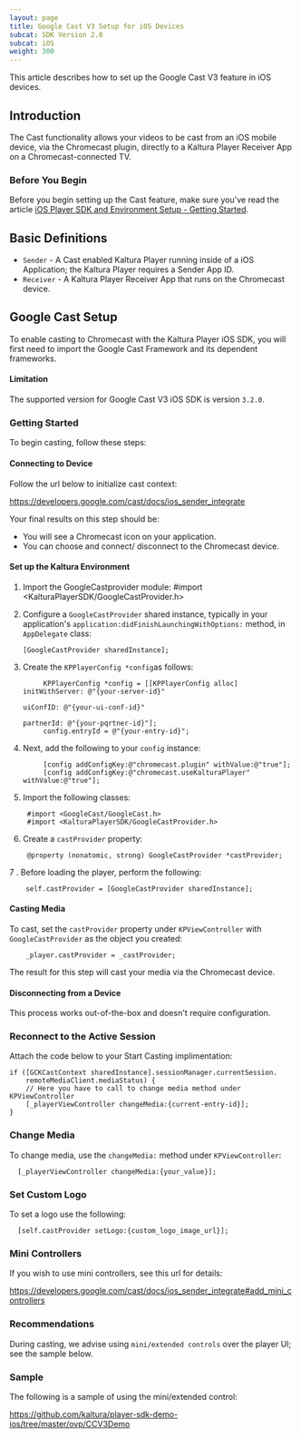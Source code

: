 ```yaml
---
layout: page
title: Google Cast V3 Setup for iOS Devices
subcat: SDK Version 2.0
subcat: iOS
weight: 300
---
```


This article describes how to set up the Google Cast V3 feature in iOS devices.

## Introduction  

The Cast functionality allows your videos to be cast from an iOS mobile device, via the Chromecast plugin, directly to a Kaltura Player Receiver App on a Chromecast-connected TV.

### Before You Begin  

Before you begin setting up the Cast feature, make sure you've read the article [iOS Player SDK and Environment Setup - Getting Started](https://vpaas.kaltura.com/documentation/05_Mobile-Video-Player-SDKs/iOS-Getting-Started.html).

## Basic Definitions

* `Sender` - A Cast enabled Kaltura Player running inside of a iOS Application; the Kaltura Player requires a Sender App ID.
* `Receiver` - A Kaltura Player Receiver App that runs on the Chromecast device. 

## Google Cast Setup  

To enable casting to Chromecast with the Kaltura Player iOS SDK, you will first need to import the Google Cast Framework and its dependent frameworks.

#### Limitation  

The supported version for Google Cast V3 iOS SDK is version `3.2.0`.

### Getting Started  

To begin casting, follow these steps:

#### Connecting to Device

Follow the url below to initialize cast context:

https://developers.google.com/cast/docs/ios_sender_integrate

Your final results on this step should be: 

* You will see a Chromecast icon on your application.
* You can choose and connect/ disconnect to the Chromecast device.

#### Set up the Kaltura Environment 

1. Import the GoogleCastprovider module: 
      #import <KalturaPlayerSDK/GoogleCastProvider.h>
2. Configure a `GoogleCastProvider` shared instance, typically in your application's `application:didFinishLaunchingWithOptions:` method, in `AppDelegate` class:

       [GoogleCastProvider sharedInstance];
       
3. Create the `KPPlayerConfig *config`as follows:
            
            KPPlayerConfig *config = [[KPPlayerConfig alloc] initWithServer: @"{your-server-id}"
                                                                   uiConfID: @"{your-ui-conf-id}"
                                                                  partnerId: @"{your-pqrtner-id}"];
            config.entryId = @"{your-entry-id}";

4. Next, add the following to your `config` instance:

            [config addConfigKey:@"chromecast.plugin" withValue:@"true"];
            [config addConfigKey:@"chromecast.useKalturaPlayer" withValue:@"true"];           

5. Import the following classes:

        #import <GoogleCast/GoogleCast.h>
        #import <KalturaPlayerSDK/GoogleCastProvider.h>

6. Create a `castProvider` property:

        @property (nonatomic, strong) GoogleCastProvider *castProvider;


7 . Before loading the player, perform the following:

        self.castProvider = [GoogleCastProvider sharedInstance]; 


#### Casting Media  

To cast, set the `castProvider` property under `KPViewController` with `GoogleCastProvider` as the object you created:

        _player.castProvider = _castProvider;


The result for this step will cast your media via the Chromecast device.

#### Disconnecting from a Device  

This process works out-of-the-box and doesn't require configuration.

### Reconnect to the Active Session  

Attach the code below to your Start Casting implimentation:

    if ([GCKCastContext sharedInstance].sessionManager.currentSession.
        remoteMediaClient.mediaStatus) {
        // Here you have to call to change media method under KPViewController
        [_playerViewController changeMedia:{current-entry-id}];
    }

### Change Media  

To change media, use the `changeMedia:` method under `KPViewController`:

      [_playerViewController changeMedia:{your_value}];

### Set Custom Logo  

To set a logo use the following:

      [self.castProvider setLogo:{custom_logo_image_url}];
      

### Mini Controllers  

If you wish to use mini controllers, see this url for details:

https://developers.google.com/cast/docs/ios_sender_integrate#add_mini_controllers


### Recommendations  

During casting, we advise using `mini/extended controls` over the player UI; see the sample below.

### Sample  

The following is a sample of using the mini/extended control:

https://github.com/kaltura/player-sdk-demo-ios/tree/master/ovp/CCV3Demo
